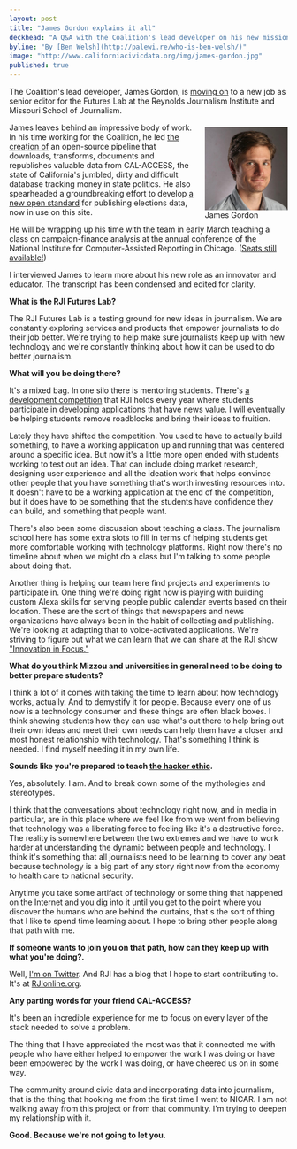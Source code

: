 ```yaml
---
layout: post
title: "James Gordon explains it all"
deckhead: "A Q&A with the Coalition's lead developer on his new mission at the Reynolds Journalism Institute"
byline: "By [Ben Welsh](http://palewi.re/who-is-ben-welsh/)"
image: "http://www.californiacivicdata.org/img/james-gordon.jpg"
published: true
---
```

The Coalition's lead developer, James Gordon, is [moving on](https://www.rjionline.org/stories/rji-futures-lab-adds-new-senior-editor-to-its-team) to a new job as senior editor for the Futures Lab at the Reynolds Journalism Institute and Missouri School of Journalism.

<figure style="margin: 8px 0 0 18px; float:right;" >
    <img src="/img/james-gordon.jpg" height="150" alt="James Gordon" style="float:right; clear:both;" title="James Gordon">
   <figcaption style="float:left; clear:both;">James Gordon</figcaption>
</figure>

James leaves behind an impressive body of work. In his time working for the Coalition, he led [the creation of](/2016/09/15/website-launch/) an open-source pipeline that downloads, transforms, documents and republishes valuable data from CAL-ACCESS, the state of California's jumbled, dirty and difficult database tracking money in state politics. He also spearheaded a groundbreaking effort to develop [a new open standard](/2017/10/31/processed-files/) for publishing elections data, now in use on this site.

He will be wrapping up his time with the team in early March teaching a class on campaign-finance analysis at the annual conference of the National Institute for Computer-Assisted Reporting in Chicago. ([Seats still available!](https://www.ire.org/events-and-training/event/3189/3501/))

I interviewed James to learn more about his new role as an innovator and educator. The transcript has been condensed and edited for clarity.

**What is the RJI Futures Lab?**

The RJI Futures Lab is a testing ground for new ideas in journalism. We are constantly exploring services and products that empower journalists to do their job better. We're trying to help make sure journalists keep up with new technology and we're constantly thinking about how it can be used to do better journalism.

**What will you be doing there?**

It's a mixed bag. In one silo there is mentoring students. There's [a development competition](https://www.rjionline.org/stories/series/rji-student-competition-2017) that RJI holds every year where students participate in developing applications that have news value. I will eventually be helping students remove roadblocks and bring their ideas to fruition.

Lately they have shifted the competition. You used to have to actually build something, to have a working application up and running that was centered around a specific idea. But now it's a little more open ended with students working to test out an idea. That can include doing market research, designing user experience and all the ideation work that helps convince other people that you have something that's worth investing resources into. It doesn't have to be a working application at the end of the competition, but it does have to be something that the students have confidence they can build, and something that people want.

There's also been some discussion about teaching a class. The journalism school here has some extra slots to fill in terms of helping students get more comfortable working with technology platforms. Right now there's no timeline about when we might do a class but I'm talking to some people about doing that.

Another thing is helping our team here find projects and experiments to participate in. One thing we're doing right now is playing with building custom Alexa skills for serving people public calendar events based on their location. These are the sort of things that newspapers and news organizations have always been in the habit of collecting and publishing. We're looking at adapting that to voice-activated applications. We're striving to figure out what we can learn that we can share at the RJI show ["Innovation in Focus."](https://www.rjionline.org/innovation-in-focus)

**What do you think Mizzou and universities in general need to be doing to better prepare students?**

I think a lot of it comes with taking the time to learn about how technology works, actually. And to demystify it for people. Because every one of us now is a technology consumer and these things are often black boxes. I think showing students how they can use what's out there to help bring out their own ideas and meet their own needs can help them have a closer and most honest relationship with technology. That's something I think is needed. I find myself needing it in my own life.

**Sounds like you're prepared to teach [the hacker ethic](https://en.wikipedia.org/wiki/Hacker_ethic).**

Yes, absolutely. I am. And to break down some of the mythologies and stereotypes.

I think that the conversations about technology right now, and in media in particular, are in this place where we feel like from we went from believing that technology was a liberating force to feeling like it's a destructive force. The reality is somewhere between the two extremes and we have to work harder at understanding the dynamic between people and technology. I think it's something that all journalists need to be learning to cover any beat because technology is a big part of any story right now from the economy to health care to national security.

Anytime you take some artifact of technology or some thing that happened on the Internet and you dig into it until you get to the point where you discover the humans who are behind the curtains, that's the sort of thing that I like to spend time learning about. I hope to bring other people along that path with me.

**If someone wants to join you on that path, how can they keep up with what you're doing?.**

Well, [I'm on Twitter](https://twitter.com/je_gordon). And RJI has a blog that I hope to start contributing to. It's at [RJIonline.org](https://www.rjionline.org).

**Any parting words for your friend CAL-ACCESS?**

It's been an incredible experience for me to focus on every layer of the stack needed to solve a problem.

The thing that I have appreciated the most was that it connected me with people who have either helped to empower the work I was doing or have been empowered by the work I was doing, or have cheered us on in some way.

The community around civic data and incorporating data into journalism, that is the thing that hooking me from the first time I went to NICAR. I am not walking away from this project or from that community. I'm trying to deepen my relationship with it.

**Good. Because we're not going to let you.**
